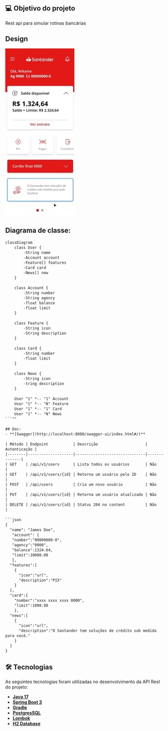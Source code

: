 ## 💻 Objetivo do projeto

Rest api para simular rotinas bancárias

## Design
![img.png](img.png)


## Diagrama de classe:
```mermaid
classDiagram
    class User {
        -String name
        -Account account
        -Feature[] features
        -Card card
        -News[] new
    }

    class Account {
        -String number
        -String agency
        -float balance
        -float limit
    }

    class Feature {
        -String icon
        -String description
    }

    class Card {
        -String number
        -float limit
    }

    class News {
        -String icon
        -tring description
    }

    User "1" *-- "1" Account
    User "1" *-- "N" Feature
    User "1" *-- "1" Card
    User "1" *-- "N" News
```""

## Doc:
- **[Swagger](http://localhost:8080/swagger-ui/index.html#/)**

| Método | Endpoint           | Descrição                     | Autenticação |
|--------|--------------------|-------------------------------|--------------|
| GET    | /api/v1/users      | Lista todos os usuários       | Não          |
| GET    | /api/v1/users/{id} | Retorna um usuário pelo ID    | Não          |
| POST   | /api/users         | Cria um novo usuário          | Não          |
| PUT    | /api/v1/users/{id} | Retorna um usuário atualizado | Não          |
| DELETE | /api/v1/users/{id} | Status 204 no content         | Não          |

```json
{
  "name": "James Doe",
   "account": {
   "number":"00000000-0",
   "agency":"0000",
   "balance":1324.64,
   "limit":10000.00   
   },
  "features":[
    {
      "icon":"url",
      "description":"PIX"
    }
  ],
  "card":{
    "number":"xxxx xxxx xxxx 0000",
    "limit":1000.00    
    },
  "news":[
    {
      "icon":"url",
      "description":"O Santander tem soluções de crédito sob medida para você."
    }   
  ]
}
```

## 🛠 Tecnologias

As seguintes tecnologias foram utilizadas no desenvolvimento da API Rest do projeto:

- **[Java 17](https://www.oracle.com/java)**
- **[Spring Boot 3](https://spring.io/projects/spring-boot)**
- **[Gradle](https://gradle.org/)**
- **[PostgresSQL](https://www.postgresql.org/)**
- **[Lombok](https://projectlombok.org)**
- **[H2 Database](com.h2database)**